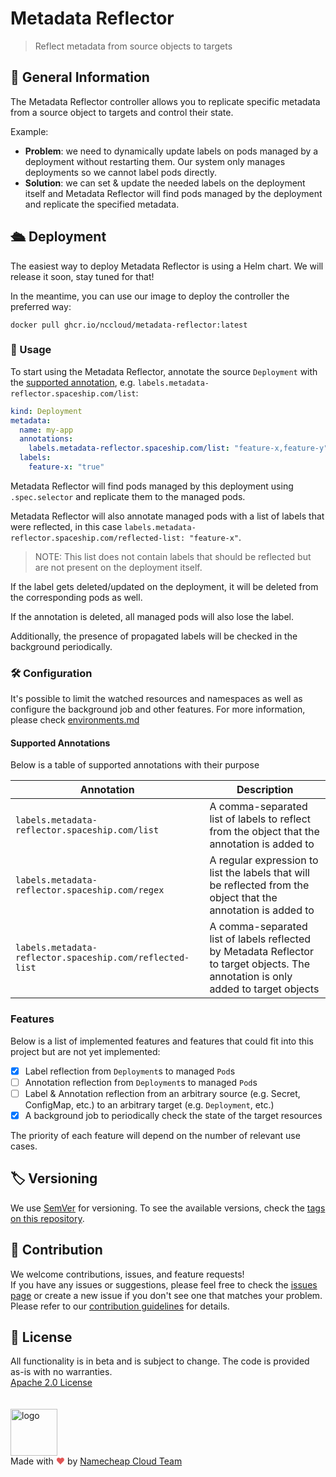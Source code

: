 # Metadata Reflector

> Reflect metadata from source objects to targets

## 📖 General Information

The Metadata Reflector controller allows you to replicate specific metadata from a source object to targets and control their state.

Example:
- **Problem**: we need to dynamically update labels on pods managed by a deployment without restarting them. Our system only manages deployments so we cannot label pods directly.
- **Solution**: we can set & update the needed labels on the deployment itself and Metadata Reflector will find pods managed by the deployment and replicate the specified metadata.

## 🛳️ Deployment

The easiest way to deploy Metadata Reflector is using a Helm chart. We will release it soon, stay tuned for that!

In the meantime, you can use our image to deploy the controller the preferred way:
```
docker pull ghcr.io/nccloud/metadata-reflector:latest
```

### 🚀 Usage

To start using the Metadata Reflector, annotate the source `Deployment` with the [supported annotation](#supported-annotations), e.g. `labels.metadata-reflector.spaceship.com/list`:

```yaml
kind: Deployment
metadata:
  name: my-app
  annotations:
    labels.metadata-reflector.spaceship.com/list: "feature-x,feature-y"
  labels:
    feature-x: "true"
```

Metadata Reflector will find pods managed by this deployment using `.spec.selector` and replicate them to the managed pods.

Metadata Reflector will also annotate managed pods with a list of labels that were reflected, in this case `labels.metadata-reflector.spaceship.com/reflected-list: "feature-x"`.
> NOTE: This list does not contain labels that should be reflected but are not present on the deployment itself.

If the label gets deleted/updated on the deployment, it will be deleted from the corresponding pods as well.

If the annotation is deleted, all managed pods will also lose the label.

Additionally, the presence of propagated labels will be checked in the background periodically.

### 🛠 Configuration

It's possible to limit the watched resources and namespaces as well as configure the background job and other features. For more information, please check [environments.md](environments.md)

#### <a id="supported-annotations"></a> Supported Annotations

Below is a table of supported annotations with their purpose

| Annotation    | Description |
| ------------- | ----------- |
| `labels.metadata-reflector.spaceship.com/list`  | A comma-separated list of labels to reflect from the object that the annotation is added to |
| `labels.metadata-reflector.spaceship.com/regex`  | A regular expression to list the labels that will be reflected from the object that the annotation is added to |
| `labels.metadata-reflector.spaceship.com/reflected-list`  | A comma-separated list of labels reflected by Metadata Reflector to target objects. The annotation is only added to target objects |

### Features

Below is a list of implemented features and features that could fit into this project but are not yet implemented:

- [x] Label reflection from `Deployment`s to managed `Pod`s
- [ ] Annotation reflection from `Deployment`s to managed `Pod`s
- [ ] Label & Annotation reflection from an arbitrary source (e.g. Secret, ConfigMap, etc.) to an arbitrary target (e.g. `Deployment`, etc.)
- [x] A background job to periodically check the state of the target resources

The priority of each feature will depend on the number of relevant use cases.

## 🏷️ Versioning

We use [SemVer](http://semver.org/) for versioning.
To see the available versions, check the [tags on this repository](https://github.com/NCCloud/metadata-reflector/tags).

## 🤝 Contribution

We welcome contributions, issues, and feature requests!<br />
If you have any issues or suggestions, please feel free to check the [issues page](https://github.com/NCCloud/metadata-reflector/issues) or create a new issue if you don't see one that matches your problem. <br>
Please refer to our [contribution guidelines](CONTRIBUTING.md) for details.

## 📝 License
All functionality is in beta and is subject to change. The code is provided as-is with no warranties.<br>
[Apache 2.0 License](./LICENSE)<br>
<br><br>
<img alt="logo" width="75" src="https://avatars.githubusercontent.com/u/7532706" /><br>
Made with <span style="color: #e25555;">&hearts;</span> by [Namecheap Cloud Team](https://github.com/NCCloud)
